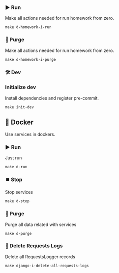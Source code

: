 ### :arrow_forward: Run

Make all actions needed for run homework from zero.

```shell
make d-homework-i-run
```

### :put_litter_in_its_place: Purge

Make all actions needed for run homework from zero.

```shell
make d-homework-i-purge
````

### :hammer_and_wrench: Dev

### Initialize dev

Install dependencies and register pre-commit.

```shell
make init-dev
```


## :whale: Docker

Use services in dockers.
### :arrow_forward: Run

Just run

```shell
make d-run
````

### :stop_button: Stop

Stop services

```shell
make d-stop
```

### :put_litter_in_its_place: Purge

Purge all data related with services

```shell
make d-purge
```

### :put_litter_in_its_place: Delete Requests Logs

Delete all RequestsLogger records

```shell
make django-i-delete-all-requests-logs
```
